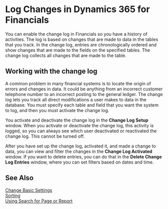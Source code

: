 <properties
	pageTitle="Log Changes in Dynamics 365 for Financials | Financials"
    description="Log changes made by users."
	services="project-madeira"
	documentationCenter=""
	authors="edupont04"/>
<tags
    ms.service="project-madeira"
    ms.topic="get-started-article"
    ms.devlang="na"
    ms.tgt_pltfrm="na"
    ms.workload="na"
    ms.date="09/08/2016"
    ms.author="edupont04" />

# Log Changes in Dynamics 365 for Financials
You can enable the change log in Financials so you have a history of activities. The log is based on changes that are made to data in the tables that you track. In the change log, entries are chronologically ordered and show changes that are made to the fields on the specified tables. The change log collects all changes that are made to the table.  

## Working with the change log
A common problem in many financial systems is to locate the origin of errors and changes in data. It could be anything from an incorrect customer telephone number to an incorrect posting to the general ledger. The change log lets you track all direct modifications a user makes to data in the database. You must specify each table and field that you want the system to log, and then you must activate the change log.  

You activate and deactivate the change log in the **Change Log Setup** window. When you activate or deactivate the change log, this activity is logged, so you can always see which user deactivated or reactivated the change log. This cannot be turned off.  

<!-- In the **Change Log Setup** window, on the Actions tab, you specify which tables you want to track changes for. Financials also tracks a number of system tables.-->

After you have set up the change log, activated it, and made a change to data, you can view and filter the changes in the **Change Log Activated** window. If you want to delete entries, you can do that in the **Delete Change Log Entries** window, where you can set filters based on dates and time.  

## See Also
[Change Basic Settings](ui-change-basic-settings.md)  
[Sorting](ui-sorting.md)  
[Using Search for Page or Report](ui-search.md)  
